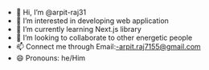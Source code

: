 - 👋 Hi, I’m @arpit-raj31
- 👀 I’m interested in developing web application 
- 🌱 I’m currently learning Next.js library 
- 💞️ I’m looking to collaborate to other energetic people 
- 📫  Connect me through Email:-arpit.raj7155@gmail.com
- 😄 Pronouns: he/Him

<!---
arpit-raj31/arpit-raj31 is a ✨ special ✨ repository because its `README.md` (this file) appears on your GitHub profile.
You can click the Preview link to take a look at your changes.
--->
